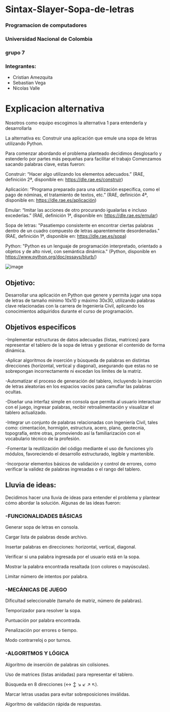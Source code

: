 # Sintax-Slayer-Sopa-de-letras

### Programacion de computadores

### Universidad Nacional de Colombia

### grupo 7

### Integrantes: 
- Cristian Amezquita
- Sebastian Vega
- Nicolas Valle

# Explicacion alternativa 
Nosotros como equipo escogimos la alternativa 1 para entenderla y desarrollarla

La alternativa es: Construir una aplicación que emule una sopa de letras utilizando Python.

Para comenzar abordando el problema planteado decidimos desglosarlo y estenderlo por partes más pequeñas para facilitar el trabajo
Comenzamos sacando palabras clave, estas fueron: 

Construir: “Hacer algo utilizando los elementos adecuados.” (RAE, definición 2ª, disponible en: https://dle.rae.es/construir)

Aplicación: “Programa preparado para una utilización específica, como el pago de nóminas, el tratamiento de textos, etc.” (RAE, definición 4ª, disponible en: https://dle.rae.es/aplicación)

Emular: “Imitar las acciones de otro procurando igualarlas e incluso excederlas.” (RAE, definición 1ª, disponible en: https://dle.rae.es/emular)

Sopa de letras: "Pasatiempo consistente en encontrar ciertas palabras dentro de un cuadro compuesto de letras aparentemente desordenadas." (RAE, definición 1ª, disponible en: https://dle.rae.es/sopa)

Python: "Python es un lenguaje de programación interpretado, orientado a objetos y de alto nivel, con semántica dinámica." (Python, disponible en https://www.python.org/doc/essays/blurb/)

![image](https://github.com/user-attachments/assets/d5afc8ca-5baf-4f2d-ba82-7c76509bb56f)

## Objetivo: 
Desarrollar una aplicación en Python que genere y permita jugar una sopa de letras de tamaño mínimo 10x10 y máximo 30x30, utilizando palabras clave relacionadas con la carrera de Ingeniería Civil, aplicando los conocimientos adquiridos durante el curso de programación.

## Objetivos especificos
-Implementar estructuras de datos adecuadas (listas, matrices) para representar el tablero de la sopa de letras y gestionar el contenido de forma dinámica.

-Aplicar algoritmos de inserción y búsqueda de palabras en distintas direcciones (horizontal, vertical y diagonal), asegurando que estas no se sobrepongan incorrectamente ni excedan los límites de la matriz.

-Automatizar el proceso de generación del tablero, incluyendo la inserción de letras aleatorias en los espacios vacíos para camuflar las palabras ocultas.

-Diseñar una interfaz simple en consola que permita al usuario interactuar con el juego, ingresar palabras, recibir retroalimentación y visualizar el tablero actualizado.

-Integrar un conjunto de palabras relacionadas con Ingeniería Civil, tales como: cimentación, hormigón, estructura, acero, plano, geotecnia, topografía, entre otras, promoviendo así la familiarización con el vocabulario técnico de la profesión.

-Fomentar la reutilización del código mediante el uso de funciones y/o módulos, favoreciendo el desarrollo estructurado, legible y mantenible.

-Incorporar elementos básicos de validación y control de errores, como verificar la validez de palabras ingresadas o el rango del tablero.

## Lluvia de ideas:

Decidimos hacer una lluvia de ideas para entender el problema y plantear cómo abordar la solución. Algunas de las ideas fueron: 

### -FUNCIONALIDADES BÁSICAS
Generar sopa de letras en consola.

Cargar lista de palabras desde archivo.

Insertar palabras en direcciones: horizontal, vertical, diagonal.

Verificar si una palabra ingresada por el usuario está en la sopa.

Mostrar la palabra encontrada resaltada (con colores o mayúsculas).

Limitar número de intentos por palabra.

### -MECÁNICAS DE JUEGO
Dificultad seleccionable (tamaño de matriz, número de palabras).

Temporizador para resolver la sopa.

Puntuación por palabra encontrada.

Penalización por errores o tiempo.

Modo contrarreloj o por turnos.

### -ALGORITMOS Y LÓGICA
Algoritmo de inserción de palabras sin colisiones.

Uso de matrices (listas anidadas) para representar el tablero.

Búsqueda en 8 direcciones (↔ ↕ ↘ ↙ ↗ ↖).

Marcar letras usadas para evitar sobreposiciones inválidas.

Algoritmo de validación rápida de respuestas.
